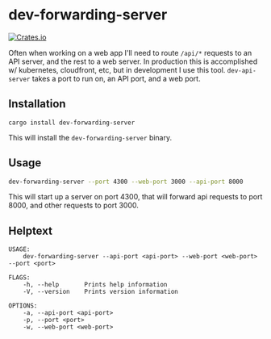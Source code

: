 # dev-forwarding-server

[![Crates.io](https://img.shields.io/crates/v/dev-forwarding-server)](https://crates.io/crates/dev-forwarding-server)

Often when working on a web app I'll need to route `/api/*` requests to an API
server, and the rest to a web server. In production this is accomplished w/
kubernetes, cloudfront, etc, but in development I use this tool.
`dev-api-server` takes a port to run on, an API port, and a web port.

## Installation

`cargo install dev-forwarding-server`

This will install the `dev-forwarding-server` binary.

## Usage

```bash
dev-forwarding-server --port 4300 --web-port 3000 --api-port 8000
```

This will start up a server on port 4300, that will forward api requests to port
8000, and other requests to port 3000.

## Helptext

```
USAGE:
    dev-forwarding-server --api-port <api-port> --web-port <web-port> --port <port>

FLAGS:
    -h, --help       Prints help information
    -V, --version    Prints version information

OPTIONS:
    -a, --api-port <api-port>
    -p, --port <port>
    -w, --web-port <web-port>
```

